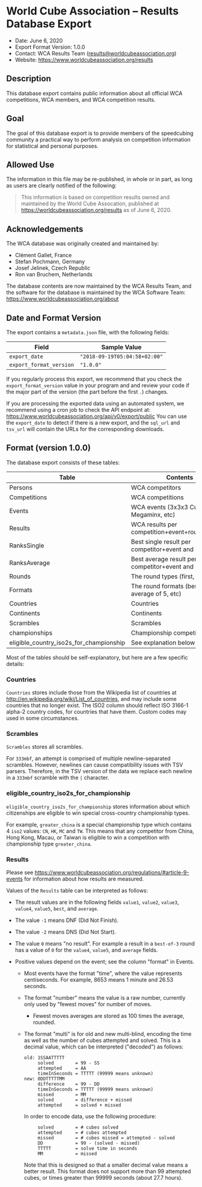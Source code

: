 # World Cube Association – Results Database Export

- Date: June 6, 2020
- Export Format Version: 1.0.0
- Contact: WCA Results Team (results@worldcubeassociation.org)
- Website: https://www.worldcubeassociation.org/results

## Description

This database export contains public information about all official WCA
competitions, WCA members, and WCA competition results.

## Goal

The goal of this database export is to provide members of the speedcubing
community a practical way to perform analysis on competition information for
statistical and personal purposes.

## Allowed Use

The information in this file may be re-published, in whole or in part, as long
as users are clearly notified of the following:

> This information is based on competition results owned and maintained by the
> World Cube Assocation, published at https://worldcubeassociation.org/results
> as of June 6, 2020.

## Acknowledgements

The WCA database was originally created and maintained by:

- Clément Gallet, France
- Stefan Pochmann, Germany
- Josef Jelinek, Czech Republic
- Ron van Bruchem, Netherlands

The database contents are now maintained by the WCA Results Team, and the
software for the database is maintained by the WCA Software Team:
https://www.worldcubeassociation.org/about

## Date and Format Version

The export contains a `metadata.json` file, with the following fields:

| Field                   | Sample Value                  |
| ----------------------- | ----------------------------- |
| `export_date`           | `"2018-09-19T05:04:58+02:00"` |
| `export_format_version` | `"1.0.0"`                     |

If you regularly process this export, we recommend that you check the
`export_format_version` value in your program and and review your code if the
major part of the version (the part before the first `.`) changes.

If you are processing the exported data using an automated system, we recommend
using a cron job to check the API endpoint at:
https://www.worldcubeassociation.org/api/v0/export/public
You can use the `export_date` to detect if there is a new export, and the
`sql_url` and `tsv_url` will contain the URLs for the corresponding downloads.

## Format (version 1.0.0)

The database export consists of these tables:

| Table                                   | Contents                                           |
| --------------------------------------- | -------------------------------------------------- |
| Persons                                 | WCA competitors                                    |
| Competitions                            | WCA competitions                                   |
| Events                                  | WCA events (3x3x3 Cube, Megaminx, etc)             |
| Results                                 | WCA results per competition+event+round+person     |
| RanksSingle                             | Best single result per competitor+event and ranks  |
| RanksAverage                            | Best average result per competitor+event and ranks |
| Rounds                                  | The round types (first, final, etc)                |
| Formats                                 | The round formats (best of 3, average of 5, etc)   |
| Countries                               | Countries                                          |
| Continents                              | Continents                                         |
| Scrambles                               | Scrambles                                          |
| championships                           | Championship competitions                          |
| eligible_country_iso2s_for_championship | See explanation below                              |

Most of the tables should be self-explanatory, but here are a few specific details:

### Countries

`Countries` stores include those from the Wikipedia list of countries at
http://en.wikipedia.org/wiki/List_of_countries, and may include some countries
that no longer exist. The ISO2 column should reflect ISO 3166-1 alpha-2
country codes, for countries that have them. Custom codes may used in some
circumstances.

### Scrambles

`Scrambles` stores all scrambles.

For `333mbf`, an attempt is comprised of multiple newline-separated scrambles.
However, newlines can cause compatibility issues with TSV parsers. Therefore, in
the TSV version of the data we replace each newline in a `333mbf` scramble with
the `|` character.

### eligible_country_iso2s_for_championship

`eligible_country_iso2s_for_championship` stores information about which
citizenships are eligible to win special cross-country championship types.

For example, `greater_china` is a special championship type which contains 4
`iso2` values: `CN`, `HK`, `MC` and `TW`. This means that any competitor from
China, Hong Kong, Macau, or Taiwan is eligible to win a competition with
championship type `greater_china`.

### Results

Please see https://www.worldcubeassociation.org/regulations/#article-9-events
for information about how results are measured.

Values of the `Results` table can be interpreted as follows:

- The result values are in the following fields `value1`, `value2`, `value3`, `value4`, `value5`,
  `best`, and `average`.
- The value `-1` means DNF (Did Not Finish).
- The value `-2` means DNS (Did Not Start).
- The value `0` means "no result". For example a result in a `best-of-3` round
  has a value of `0` for the `value4`, `value5`, and `average` fields.
- Positive values depend on the event; see the column "format" in Events.

  - Most events have the format "time", where the value represents centiseconds.
    For example, 8653 means 1 minute and 26.53 seconds.
  - The format "number" means the value is a raw number, currently only used by
    "fewest moves" for number of moves.
    - Fewest moves averages are stored as 100 times the average, rounded.
  - The format "multi" is for old and new multi-blind, encoding the time as well
    as the number of cubes attempted and solved. This is a decimal value,
    which can be interpreted ("decoded") as follows:

        old: 1SSAATTTTT
             solved        = 99 - SS
             attempted     = AA
             timeInSeconds = TTTTT (99999 means unknown)
        new: 0DDTTTTTMM
             difference    = 99 - DD
             timeInSeconds = TTTTT (99999 means unknown)
             missed        = MM
             solved        = difference + missed
             attempted     = solved + missed

    In order to encode data, use the following procedure:

             solved        = # cubes solved
             attempted     = # cubes attempted
             missed        = # cubes missed = attempted - solved
             DD            = 99 - (solved - missed)
             TTTTT         = solve time in seconds
             MM            = missed

    Note that this is designed so that a smaller decimal value means a better
    result. This format does not support more than 99 attempted cubes, or times
    greater than 99999 seconds (about 27.7 hours).
